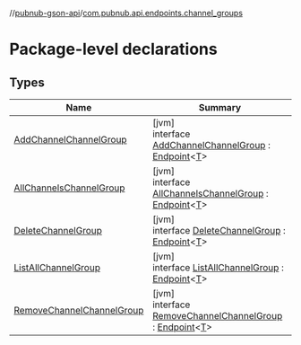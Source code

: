 //[pubnub-gson-api](../../index.md)/[com.pubnub.api.endpoints.channel_groups](index.md)

# Package-level declarations

## Types

| Name | Summary |
|---|---|
| [AddChannelChannelGroup](-add-channel-channel-group/index.md) | [jvm]<br>interface [AddChannelChannelGroup](-add-channel-channel-group/index.md) : [Endpoint](../com.pubnub.api.endpoints/-endpoint/index.md)&lt;[T](../com.pubnub.api.endpoints/-endpoint/index.md)&gt; |
| [AllChannelsChannelGroup](-all-channels-channel-group/index.md) | [jvm]<br>interface [AllChannelsChannelGroup](-all-channels-channel-group/index.md) : [Endpoint](../com.pubnub.api.endpoints/-endpoint/index.md)&lt;[T](../com.pubnub.api.endpoints/-endpoint/index.md)&gt; |
| [DeleteChannelGroup](-delete-channel-group/index.md) | [jvm]<br>interface [DeleteChannelGroup](-delete-channel-group/index.md) : [Endpoint](../com.pubnub.api.endpoints/-endpoint/index.md)&lt;[T](../com.pubnub.api.endpoints/-endpoint/index.md)&gt; |
| [ListAllChannelGroup](-list-all-channel-group/index.md) | [jvm]<br>interface [ListAllChannelGroup](-list-all-channel-group/index.md) : [Endpoint](../com.pubnub.api.endpoints/-endpoint/index.md)&lt;[T](../com.pubnub.api.endpoints/-endpoint/index.md)&gt; |
| [RemoveChannelChannelGroup](-remove-channel-channel-group/index.md) | [jvm]<br>interface [RemoveChannelChannelGroup](-remove-channel-channel-group/index.md) : [Endpoint](../com.pubnub.api.endpoints/-endpoint/index.md)&lt;[T](../com.pubnub.api.endpoints/-endpoint/index.md)&gt; |
